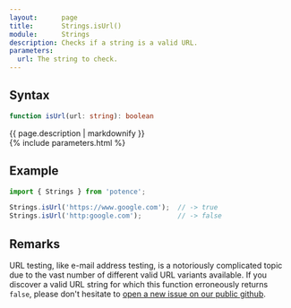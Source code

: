 ```yaml
---
layout:      page
title:       Strings.isUrl()
module:      Strings
description: Checks if a string is a valid URL.
parameters:
  url: The string to check.
---
```

## Syntax

```ts
function isUrl(url: string): boolean
```

<div class="description">{{ page.description | markdownify }}</div>
{% include parameters.html %}

## Example

```ts
import { Strings } from 'potence';

Strings.isUrl('https://www.google.com');  // -> true
Strings.isUrl('http:google.com');         // -> false
```

## Remarks

URL testing, like e-mail address testing, is a notoriously complicated topic due
to the vast number of different valid URL variants available. If you discover a
valid URL string for which this function erroneously returns `false`, please
don't hesitate to [open a new issue on our public
github](https://github.com/cengels/potence/issues/new).
